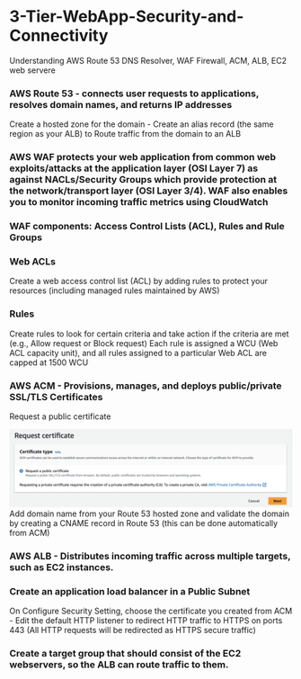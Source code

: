 # 3-Tier-WebApp-Security-and-Connectivity
Understanding AWS Route 53 DNS Resolver, WAF Firewall, ACM, ALB, EC2 web servere

### AWS Route 53 - connects user requests to applications, resolves domain names, and returns IP addresses

Create a hosted zone for the domain - Create an alias record (the same region as your ALB) to Route traffic from the domain to an ALB

### AWS WAF protects your web application from common web exploits/attacks at the application layer (OSI Layer 7) as against NACLs/Security Groups which provide protection at the network/transport layer (OSI Layer 3/4). WAF also enables you to monitor incoming traffic metrics using CloudWatch

### WAF components: Access Control Lists (ACL), Rules and Rule Groups

### Web ACLs
Create a web access control list (ACL) by adding rules to protect your resources (including managed rules maintained by AWS)

### Rules 
Create rules to look for certain criteria and take action if the criteria are met (e.g., Allow request or Block request)
Each rule is assigned a WCU (Web ACL capacity unit), and all rules assigned to a particular Web ACL are capped at 1500 WCU


### AWS ACM - Provisions, manages, and deploys public/private SSL/TLS Certificates
Request a public certificate

![Request a public certificate](./assets/RequestPublicCert.png)
Add domain name from your Route 53 hosted zone and validate the domain by creating a CNAME record in Route 53 (this can be done automatically from ACM)

### AWS ALB - Distributes incoming traffic across multiple targets, such as EC2 instances.

### Create an application load balancer in a Public Subnet
On Configure Security Setting, choose the certificate you created from ACM - Edit the default HTTP listener to redirect HTTP traffic to HTTPS on ports 443 (All HTTP requests will be redirected as HTTPS secure traffic)

### Create a target group that should consist of the EC2 webservers, so the ALB can route traffic to them.
